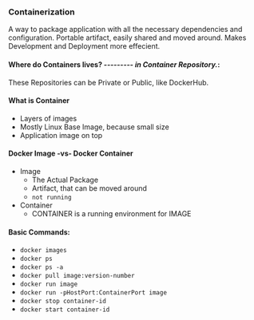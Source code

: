 ### Containerization 
A way to package application with all the necessary dependencies and configuration.
Portable artifact, easily shared and moved around.
Makes Development and Deployment more effecient.

#### Where do Containers lives?  *--------- in Container Repository.*:
  These Repositories can be Private or Public, like DockerHub.

#### What is Container 
  - Layers of images 
  - Mostly Linux Base Image, because small size 
  - Application image on top

#### Docker Image -vs- Docker Container 
  - Image 
    - The Actual Package
    - Artifact, that can be moved around
    - `not running` 
  - Container
    - CONTAINER is a running environment for IMAGE

#### Basic Commands:
  - ` docker images `
  - ` docker ps `
  - ` docker ps -a `
  - ` docker pull image:version-number `
  - ` docker run image `
  - ` docker run -pHostPort:ContainerPort image `
  - ` docker stop container-id `
  - ` docker start container-id `

